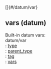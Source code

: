 []{#/datum/var}    
## vars (datum)    
Built-in datum vars:    
datum/var    
:   [type](ref/datum/var/type)    
:   [parent_type](ref/datum/var/parent_type)    
:   [tag](ref/datum/var/tag)    
:   [vars](ref/datum/var/vars)  